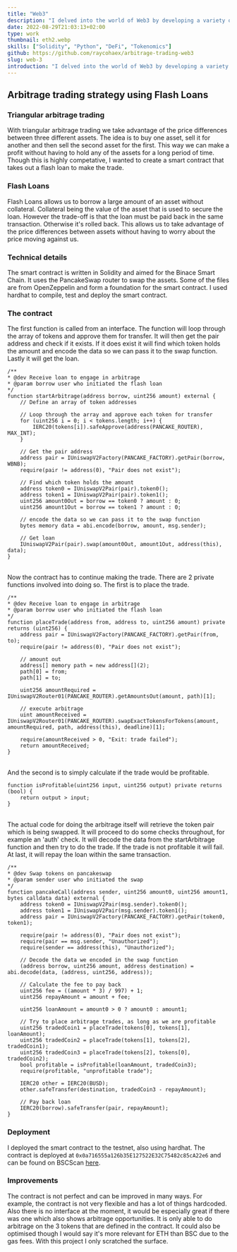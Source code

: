 ```yaml
---
title: "Web3"
description: "I delved into the world of Web3 by developing a variety of projects utilizing smart contracts and token economics."
date: 2022-08-29T21:03:13+02:00
type: work
thumbnail: eth2.webp
skills: ["Solidity", "Python", "DeFi", "Tokenomics"]
github: https://github.com/raycohaex/arbitrage-trading-web3
slug: web-3
introduction: "I delved into the world of Web3 by developing a variety of projects utilizing smart contracts and token economics."
---
```

## Arbitrage trading strategy using Flash Loans
### Triangular arbitrage trading
With triangular arbitrage trading we take advantage of the price differences between three different assets. The idea is to buy one asset, sell it for another and then sell the second asset for the first. This way we can make a profit without having to hold any of the assets for a long period of time. Though this is highly competative, I wanted to create a smart contract that takes out a flash loan to make the trade.

### Flash Loans
Flash Loans allows us to borrow a large amount of an asset without collateral. Collateral being the value of the asset that is used to secure the loan. However the trade-off is that the loan must be paid back in the same transaction. Otherwise it's rolled back. This allows us to take advantage of the price differences between assets without having to worry about the price moving against us.

### Technical details
The smart contract is written in Solidity and aimed for the Binace Smart Chain. It uses the PancakeSwap router to swap the assets. Some of the files are from OpenZeppelin and form a foundation for the smart contract. I used hardhat to compile, test and deploy the smart contract.

### The contract
The first function is called from an interface. The function will loop through the array of tokens and approve them for transfer. It will then get the pair address and check if it exists. If it does exist it will find which token holds the amount and encode the data so we can pass it to the swap function. Lastly it will get the loan.
```solidity 
/**
* @dev Receive loan to engage in arbitrage
* @param borrow user who initiated the flash loan
*/
function startArbitrage(address borrow, uint256 amount) external {
    // Define an array of token addresses

    // Loop through the array and approve each token for transfer
    for (uint256 i = 0; i < tokens.length; i++) {
        IERC20(tokens[i]).safeApprove(address(PANCAKE_ROUTER), MAX_INT);
    }

    // Get the pair address
    address pair = IUniswapV2Factory(PANCAKE_FACTORY).getPair(borrow, WBNB);
    require(pair != address(0), "Pair does not exist");

    // Find which token holds the amount
    address token0 = IUniswapV2Pair(pair).token0();
    address token1 = IUniswapV2Pair(pair).token1(); 
    uint256 amount0Out = borrow == token0 ? amount : 0;
    uint256 amount1Out = borrow == token1 ? amount : 0;

    // encode the data so we can pass it to the swap function
    bytes memory data = abi.encode(borrow, amount, msg.sender);

    // Get loan
    IUniswapV2Pair(pair).swap(amount0Out, amount1Out, address(this), data);
}
```
\
Now the contract has to continue making the trade. There are 2 private functions involved into doing so. The first is to place the trade.
```solidity
/**
* @dev Receive loan to engage in arbitrage
* @param borrow user who initiated the flash loan
*/
function placeTrade(address from, address to, uint256 amount) private returns (uint256) {
    address pair = IUniswapV2Factory(PANCAKE_FACTORY).getPair(from, to);
    require(pair != address(0), "Pair does not exist");

    // amount out
    address[] memory path = new address[](2);
    path[0] = from;
    path[1] = to;

    uint256 amountRequired = IUniswapV2Router01(PANCAKE_ROUTER).getAmountsOut(amount, path)[1];

    // execute arbitrage
    uint amountReceived = IUniswapV2Router01(PANCAKE_ROUTER).swapExactTokensForTokens(amount, amountRequired, path, address(this), deadline)[1];

    require(amountReceived > 0, "Exit: trade failed");
    return amountReceived;
}
```
\
And the second is to simply calculate if the trade would be profitable.
```solidity
function isProfitable(uint256 input, uint256 output) private returns (bool) {
    return output > input;
}
```
\
The actual code for doing the arbitrage itself will retrieve the token pair which is being swapped. It will proceed to do some checks throughout, for example an 'auth' check. It will decode the data from the startArbitrage function and then try to do the trade. If the trade is not profitable it will fail. At last, it will repay the loan within the same transaction.

```solidity
/**
* @dev Swap tokens on pancakeswap
* @param sender user who initiated the swap 
*/
function pancakeCall(address sender, uint256 amount0, uint256 amount1, bytes calldata data) external {
    address token0 = IUniswapV2Pair(msg.sender).token0();
    address token1 = IUniswapV2Pair(msg.sender).token1();
    address pair = IUniswapV2Factory(PANCAKE_FACTORY).getPair(token0, token1);

    require(pair != address(0), "Pair does not exist");
    require(pair == msg.sender, "Unauthorized");
    require(sender == address(this), "Unauthorized");

    // Decode the data we encoded in the swap function
    (address borrow, uint256 amount, address destination) = abi.decode(data, (address, uint256, address));

    // Calculate the fee to pay back
    uint256 fee = ((amount * 3) / 997) + 1;
    uint256 repayAmount = amount + fee;

    uint256 loanAmount = amount0 > 0 ? amount0 : amount1;

    // Try to place arbitrage trades, as long as we are profitable
    uint256 tradedCoin1 = placeTrade(tokens[0], tokens[1], loanAmount);
    uint256 tradedCoin2 = placeTrade(tokens[1], tokens[2], tradedCoin1);
    uint256 tradedCoin3 = placeTrade(tokens[2], tokens[0], tradedCoin2);
    bool profitable = isProfitable(loanAmount, tradedCoin3);
    require(profitable, "unprofitable trade");

    IERC20 other = IERC20(BUSD);
    other.safeTransfer(destination, tradedCoin3 - repayAmount);

    // Pay back loan
    IERC20(borrow).safeTransfer(pair, repayAmount);
}
```

### Deployment
I deployed the smart contract to the testnet, also using hardhat. The contract is deployed at `0x0a716555a126b35E127522E32C75482c85cA22e6` and can be found on BSCScan [here](https://testnet.bscscan.com/address/0x0a716555a126b35E127522E32C75482c85cA22e6#code).


### Improvements
The contract is not perfect and can be improved in many ways. For example, the contract is not very flexible and has a lot of things hardcoded. Also there is no interface at the moment, it would be especially great if there was one which also shows arbitrage opportunities. It is only able to do arbitrage on the 3 tokens that are defined in the contract. It could also be optimised though I would say it's more relevant for ETH than BSC due to the gas fees. With this project I only scratched the surface.
